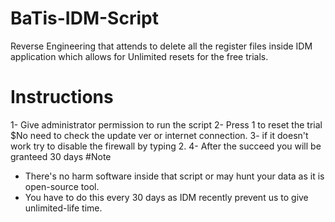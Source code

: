 # BaTis-IDM-Script
Reverse Engineering that attends to delete all the register files inside IDM application which allows for Unlimited resets for the free trials.

# Instructions
1- Give administrator permission to run the script
2- Press 1 to reset the trial $No need to check the update ver or internet connection.
3- if it doesn't work try to disable the firewall by typing 2.
4- After the succeed you will be granteed 30 days
#Note
- There's no harm software inside that script or may hunt your data as it is open-source tool.
- You have to do this every 30 days as IDM recently prevent us to give unlimited-life time.

